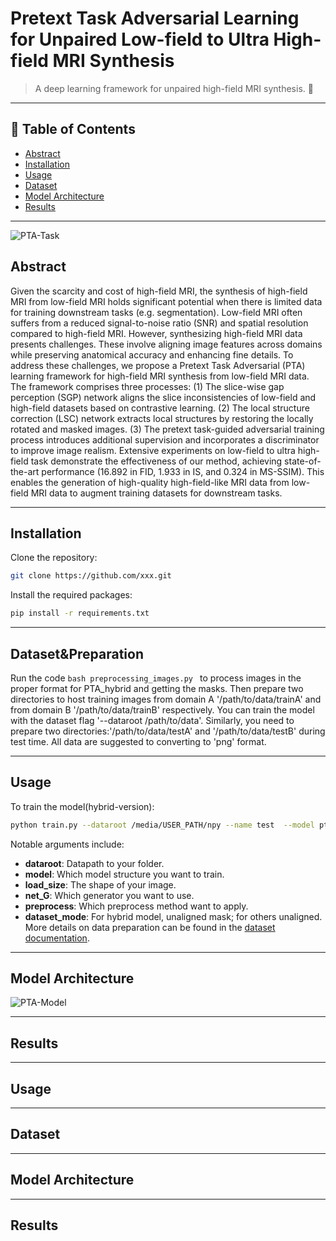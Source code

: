 # Pretext Task Adversarial Learning for Unpaired Low-field to Ultra High-field MRI Synthesis

> A deep learning framework for unpaired high-field MRI synthesis. 🚀  

---

## 📖 Table of Contents
- [Abstract](#Abstract)
- [Installation](#installation)
- [Usage](#usage)
- [Dataset](#dataset)
- [Model Architecture](#model-architecture)
- [Results](#results)

---
![PTA-Task](fig1_miccai.png) 
## Abstract
Given the scarcity and cost of high-field MRI, the synthesis of high-field MRI from low-field MRI holds significant potential when there is limited data for training downstream tasks (e.g. segmentation). Low-field MRI often suffers from a reduced signal-to-noise ratio (SNR) and spatial resolution compared to high-field MRI. However, synthesizing high-field MRI data presents challenges. These involve aligning image features across domains while preserving anatomical accuracy and enhancing fine details. To address these challenges, we propose a Pretext Task Adversarial (PTA) learning framework for high-field MRI synthesis from low-field MRI data. The framework comprises three processes: (1) The slice-wise gap perception (SGP) network aligns the slice inconsistencies of low-field and high-field datasets based on contrastive learning. (2) The local structure correction (LSC) network extracts local structures by restoring the locally rotated and masked images. (3) The pretext task-guided adversarial training process introduces additional supervision and incorporates a discriminator to improve image realism. Extensive experiments on low-field to ultra high-field task demonstrate the effectiveness of our method, achieving state-of-the-art performance (16.892 in FID, 1.933 in IS, and 0.324 in MS-SSIM). This enables the generation of high-quality high-field-like MRI data from low-field MRI data to augment training datasets for downstream tasks.

---

## Installation
Clone the repository:
```bash
git clone https://github.com/xxx.git
```
Install the required packages:
```bash
pip install -r requirements.txt
```

---
## Dataset&Preparation
Run the code
```bash preprocessing_images.py ```
to process images in the proper format for PTA_hybrid and getting the masks.
Then prepare two directories to host training images from domain A '/path/to/data/trainA' and from domain B '/path/to/data/trainB' respectively. You can train the model with the dataset flag '--dataroot /path/to/data'.
Similarly, you need to prepare two directories:'/path/to/data/testA' and '/path/to/data/testB' during test time. All data are suggested to converting to 'png' format. 

---
## Usage

To train the model(hybrid-version):
```bash 
python train.py --dataroot /media/USER_PATH/npy --name test  --model pta_hybrid --display_id -1 --checkpoints_dir /media/USER_PATH/output/repo_test --load_size=224 --n_epochs 100 --batch_size 16 --input_nc 1 --output_nc 1 --n_epochs_decay 50  --preprocess resize --save_epoch_freq=5 --netG=hybrid  --dataset_mode unaligned_mask --gpu_ids 0
```
Notable arguments include:

- **dataroot**: Datapath to your folder.
- **model**: Which model structure you want to train.
- **load_size**: The shape of your image.
- **net_G**: Which generator you want to use.
- **preprocess**: Which preprocess method want to apply.
- **dataset_mode**: For hybrid model, unaligned mask; for others unaligned.
More details on data preparation can be found in the [dataset documentation](dataset/README.md).
---

## Model Architecture
![PTA-Model](fig2_miccai.png) 

---

## Results

---

## Usage

---

## Dataset

---

## Model Architecture

---

## Results
